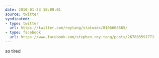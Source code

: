 ```yaml
---
date: 2010-01-23 10:09:01
source: twitter
syndicated:
- type: twitter
  url: https://twitter.com/roytang/statuses/8106668565/
- type: facebook
  url: https://www.facebook.com/stephen.roy.tang/posts/267883591771
---
```


so tired